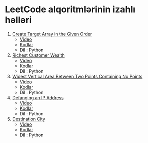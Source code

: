 # LeetCode alqoritmlərinin izahlı həlləri

1. [Create Target Array in the Given Order](https://leetcode.com/problems/create-target-array-in-the-given-order/description/)
   - [Video](https://www.youtube.com/watch?v=7QwUEJbVsuA)
   - [Kodlar](https://github.com/samirkarimov/LeetCode/blob/master/create_target_array.py)
   - Dil : Python
2. [Richest Customer Wealth](https://leetcode.com/problems/richest-customer-wealth/description/)
   - [Video](https://www.youtube.com/watch?v=67rPbLhOISY)
   - [Kodlar](https://github.com/samirkarimov/LeetCode/blob/master/create_target_array.py)
   - Dil : Python
3. [Widest Vertical Area Between Two Points Containing No Points](https://leetcode.com/problems/widest-vertical-area-between-two-points-containing-no-points/description/)
   - [Video](https://www.youtube.com/watch?v=FXAUbuwLV74)
   - [Kodlar](https://github.com/samirkarimov/LeetCode/blob/master/max-width-of-vertical-area.py)
   - Dil : Python
4. [Defanging an IP Address](https://leetcode.com/problems/defanging-an-ip-address/description/)
   - [Video](https://www.youtube.com/watch?v=0bRjA5eGwtQ)
   - [Kodlar](https://github.com/samirkarimov/LeetCode/blob/master/defang_ip_adress.py)
   - Dil : Python
5. [Destination City](https://leetcode.com/problems/destination-city/description/)
   - [Video](https://www.youtube.com/watch?v=k1YBRNZTgfs)
   - [Kodlar](https://github.com/samirkarimov/LeetCode/blob/master/destination_city.py)
   - Dil : Python